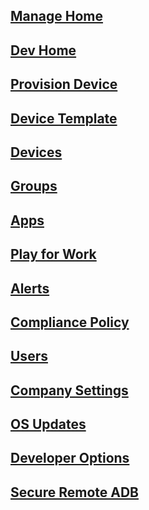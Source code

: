 ##  [Manage Home](home-dashboard/index.md)
##  [Dev Home](home-dev/index.md)
##  [Provision Device](device-provisioning/index.md)
##  [Device Template](device-template/index.md)
##  [Devices](device-management/index.md)
##  [Groups](group-management/index.md)
##  [Apps](app-management/index.md)
##  [Play for Work](play-work/index.md)
##  [Alerts](alerts/index.md)
##  [Compliance Policy](policy-management/index.md)
##  [Users](user-management/index.md)
##  [Company Settings](enterprise-configuration/index.md)
##  [OS Updates](os-updates/index.md)
##  [Developer Options](developer-options/index.md)
##  [Secure Remote ADB](device-management/remote-adb.md)
